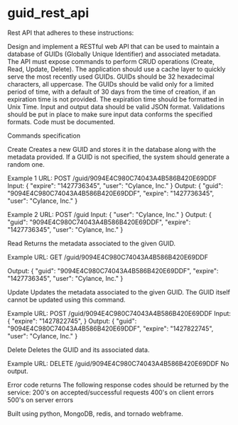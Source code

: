 # guid_rest_api

Rest API that adheres to these instructions:

Design and implement a RESTful web API that can be used to maintain a database of GUIDs (Globally Unique Identifier) and associated
metadata. The API must expose commands to perform CRUD operations (Create, Read, Update, Delete). The application should use a cache
layer to quickly serve the most recently used GUIDs. GUIDs should be 32 hexadecimal characters, all uppercase. The GUIDs should be valid only
for a limited period of time, with a default of 30 days from the time of creation, if an expiration time is not provided. The expiration time should be
formatted in Unix Time. Input and output data should be valid JSON format. Validations should be put in place to make sure input data
conforms the specified formats. Code must be documented.

Commands specification

Create
Creates a new GUID and stores it in the database along with the metadata
provided. If a GUID is not specified, the system should generate a random one.

Example 1
URL: POST /guid/9094E4C980C74043A4B586B420E69DDF
Input:
{
"expire": "1427736345",
"user": "Cylance, Inc."
}
Output:
{
"guid": "9094E4C980C74043A4B586B420E69DDF",
"expire": "1427736345",
"user": "Cylance, Inc."
}

Example 2
URL: POST /guid
Input:
{
"user": "Cylance, Inc."
}
Output:
{
"guid": "9094E4C980C74043A4B586B420E69DDF",
"expire": "1427736345",
"user": "Cylance, Inc."
}

Read
Returns the metadata associated to the given GUID.

Example
URL: GET /guid/9094E4C980C74043A4B586B420E69DDF

Output:
{
"guid": "9094E4C980C74043A4B586B420E69DDF",
"expire": "1427736345",
"user": "Cylance, Inc."
}

Update
Updates the metadata associated to the given GUID. The GUID itself cannot be
updated using this command.

Example
URL: POST /guid/9094E4C980C74043A4B586B420E69DDF
Input:
{
"expire": "1427822745",
}
Output:
{
"guid": "9094E4C980C74043A4B586B420E69DDF",
"expire": "1427822745",
"user": "Cylance, Inc."
}

Delete
Deletes the GUID and its associated data.

Example
URL: DELETE /guid/9094E4C980C74043A4B586B420E69DDF
No output.

Error code returns
The following response codes should be returned by the service:
200's on accepted/successful requests
400's on client errors
500's on server errors


Built using python, MongoDB, redis, and tornado webframe.
